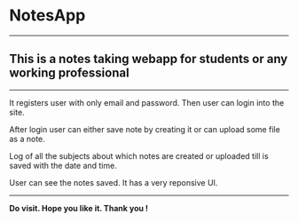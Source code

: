 # NotesApp
<hr>
<h2> This is a notes taking webapp for students or any working professional </h2>
<hr>
<p>It registers user with only email and password. Then user can login into the site.</p>
<p>After login user can either save note by creating it or can upload some file as a note.</p>
<p>Log of all the subjects about which notes are created or uploaded till is saved with the date and time.</p>
<p>User can see the notes saved. It has a very reponsive UI.</p>
<hr>
<b>Do visit. Hope you like it. Thank you !</b>
